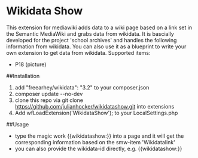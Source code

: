 # Wikidata Show
This extension for mediawiki adds data to a wiki page based on a link set in the Semantic MediaWiki and grabs data from wikidata. It is bascially developed for the project 'school archives' and handles the following information from wikidata. You can also use it as a blueprint to write your own extension to get data from wikidata. Supported items:
* P18 (picture) 

##Installation
1. add 		"freearhey/wikidata": "3.2"   to your composer.json
2. composer update --no-dev
3. clone this repo via git clone https://github.com/julianhocker/wikidatashow.git into extensions 
4. Add wfLoadExtension('WikidataShow'); to your LocalSettings.php

##Usage
* type the magic work {{wikidatashow:}} into a page and it will get the corresponding information based on the smw-item 'Wikidatalink'
* you can also provide the wikidata-id directly, e.g. {{wikidatashow:}}
